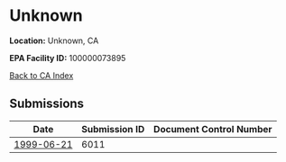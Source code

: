 # Unknown

**Location:** Unknown, CA

**EPA Facility ID:** 100000073895

[Back to CA Index](../../index.md)

## Submissions

| Date | Submission ID | Document Control Number |
|------|--------------|-------------------------|
| [1999-06-21](submissions/6011.md) | 6011 |  |
